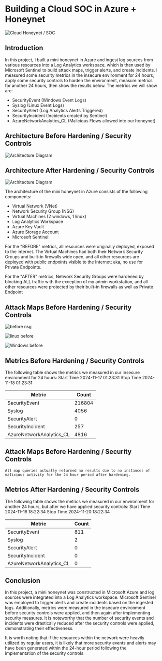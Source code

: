 # Building a Cloud SOC in Azure + Honeynet
![Cloud Honeynet / SOC](https://i.imgur.com/ZWxe03e.jpg)

## Introduction

In this project, I built a mini honeynet in Azure and ingest log sources from various resources into a Log Analytics workspace, which is then used by Microsoft Sentinel to build attack maps, trigger alerts, and create incidents. I measured some security metrics in the insecure environment for 24 hours, apply some security controls to harden the environment, measure metrics for another 24 hours, then show the results below. The metrics we will show are:

- SecurityEvent (Windows Event Logs)
- Syslog (Linux Event Logs)
- SecurityAlert (Log Analytics Alerts Triggered)
- SecurityIncident (Incidents created by Sentinel)
- AzureNetworkAnalytics_CL (Malicious Flows allowed into our honeynet)

## Architecture Before Hardening / Security Controls
![Architecture Diagram](https://i.imgur.com/aBDwnKb.jpg)

## Architecture After Hardening / Security Controls
![Architecture Diagram](https://i.imgur.com/YQNa9Pp.jpg)

The architecture of the mini honeynet in Azure consists of the following components:

- Virtual Network (VNet)
- Network Security Group (NSG)
- Virtual Machines (2 windows, 1 linux)
- Log Analytics Workspace
- Azure Key Vault
- Azure Storage Account
- Microsoft Sentinel

For the "BEFORE" metrics, all resources were originally deployed, exposed to the internet. The Virtual Machines had both their Network Security Groups and built-in firewalls wide open, and all other resources are deployed with public endpoints visible to the Internet; aka, no use for Private Endpoints.

For the "AFTER" metrics, Network Security Groups were hardened by blocking ALL traffic with the exception of my admin workstation, and all other resources were protected by their built-in firewalls as well as Private Endpoint

## Attack Maps Before Hardening / Security Controls
![before nsg](https://github.com/user-attachments/assets/525c7e78-0aee-4bca-97f4-333b19620540)

![linux before](https://github.com/user-attachments/assets/d428ecc3-3da8-49fe-9061-30f3dbd4b5fc)

![Windows before](https://github.com/user-attachments/assets/1b266a96-0938-4ece-bbf2-5a9d927904d8)


## Metrics Before Hardening / Security Controls

The following table shows the metrics we measured in our insecure environment for 24 hours:
Start Time 2024-11-17 01:23:31
Stop Time 2024-11-18 01:23:31

| Metric                   | Count
| ------------------------ | -----
| SecurityEvent            | 216804
| Syslog                   | 4056
| SecurityAlert            | 0
| SecurityIncident         | 257
| AzureNetworkAnalytics_CL | 4816

## Attack Maps Before Hardening / Security Controls

```All map queries actually returned no results due to no instances of malicious activity for the 24 hour period after hardening.```

## Metrics After Hardening / Security Controls

The following table shows the metrics we measured in our environment for another 24 hours, but after we have applied security controls:
Start Time 2024-11-19 18:22:34
Stop Time	2024-11-20 18:22:34

| Metric                   | Count
| ------------------------ | -----
| SecurityEvent            | 811
| Syslog                   | 2
| SecurityAlert            | 0
| SecurityIncident         | 0
| AzureNetworkAnalytics_CL | 0

## Conclusion

In this project, a mini honeynet was constructed in Microsoft Azure and log sources were integrated into a Log Analytics workspace. Microsoft Sentinel was employed to trigger alerts and create incidents based on the ingested logs. Additionally, metrics were measured in the insecure environment before security controls were applied, and then again after implementing security measures. It is noteworthy that the number of security events and incidents were drastically reduced after the security controls were applied, demonstrating their effectiveness.

It is worth noting that if the resources within the network were heavily utilized by regular users, it is likely that more security events and alerts may have been generated within the 24-hour period following the implementation of the security controls.
